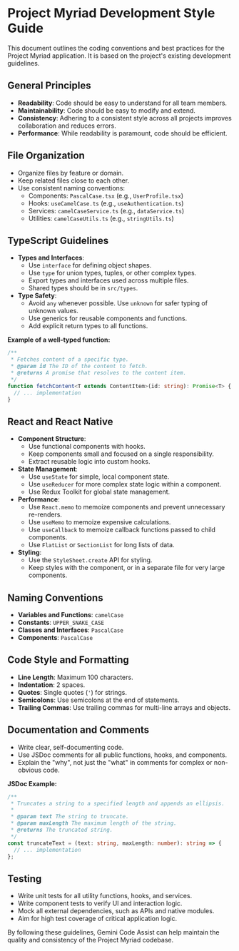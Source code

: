 # Project Myriad Development Style Guide

This document outlines the coding conventions and best practices for the Project Myriad application. It is based on the project's existing development guidelines.

## General Principles

- **Readability**: Code should be easy to understand for all team members.
- **Maintainability**: Code should be easy to modify and extend.
- **Consistency**: Adhering to a consistent style across all projects improves collaboration and reduces errors.
- **Performance**: While readability is paramount, code should be efficient.

## File Organization

- Organize files by feature or domain.
- Keep related files close to each other.
- Use consistent naming conventions:
  - Components: `PascalCase.tsx` (e.g., `UserProfile.tsx`)
  - Hooks: `useCamelCase.ts` (e.g., `useAuthentication.ts`)
  - Services: `camelCaseService.ts` (e.g., `dataService.ts`)
  - Utilities: `camelCaseUtils.ts` (e.g., `stringUtils.ts`)

## TypeScript Guidelines

- **Types and Interfaces**:
  - Use `interface` for defining object shapes.
  - Use `type` for union types, tuples, or other complex types.
  - Export types and interfaces used across multiple files.
  - Shared types should be in `src/types`.
- **Type Safety**:
  - Avoid `any` whenever possible. Use `unknown` for safer typing of unknown values.
  - Use generics for reusable components and functions.
  - Add explicit return types to all functions.

**Example of a well-typed function:**
```typescript
/**
 * Fetches content of a specific type.
 * @param id The ID of the content to fetch.
 * @returns A promise that resolves to the content item.
 */
function fetchContent<T extends ContentItem>(id: string): Promise<T> {
  // ... implementation
}
```

## React and React Native

- **Component Structure**:
  - Use functional components with hooks.
  - Keep components small and focused on a single responsibility.
  - Extract reusable logic into custom hooks.
- **State Management**:
  - Use `useState` for simple, local component state.
  - Use `useReducer` for more complex state logic within a component.
  - Use Redux Toolkit for global state management.
- **Performance**:
  - Use `React.memo` to memoize components and prevent unnecessary re-renders.
  - Use `useMemo` to memoize expensive calculations.
  - Use `useCallback` to memoize callback functions passed to child components.
  - Use `FlatList` or `SectionList` for long lists of data.
- **Styling**:
  - Use the `StyleSheet.create` API for styling.
  - Keep styles with the component, or in a separate file for very large components.

## Naming Conventions

- **Variables and Functions**: `camelCase`
- **Constants**: `UPPER_SNAKE_CASE`
- **Classes and Interfaces**: `PascalCase`
- **Components**: `PascalCase`

## Code Style and Formatting

- **Line Length**: Maximum 100 characters.
- **Indentation**: 2 spaces.
- **Quotes**: Single quotes (`'`) for strings.
- **Semicolons**: Use semicolons at the end of statements.
- **Trailing Commas**: Use trailing commas for multi-line arrays and objects.

## Documentation and Comments

- Write clear, self-documenting code.
- Use JSDoc comments for all public functions, hooks, and components.
- Explain the "why", not just the "what" in comments for complex or non-obvious code.

**JSDoc Example:**
```typescript
/**
 * Truncates a string to a specified length and appends an ellipsis.
 *
 * @param text The string to truncate.
 * @param maxLength The maximum length of the string.
 * @returns The truncated string.
 */
const truncateText = (text: string, maxLength: number): string => {
  // ... implementation
};
```

## Testing

- Write unit tests for all utility functions, hooks, and services.
- Write component tests to verify UI and interaction logic.
- Mock all external dependencies, such as APIs and native modules.
- Aim for high test coverage of critical application logic.

By following these guidelines, Gemini Code Assist can help maintain the quality and consistency of the Project Myriad codebase.
